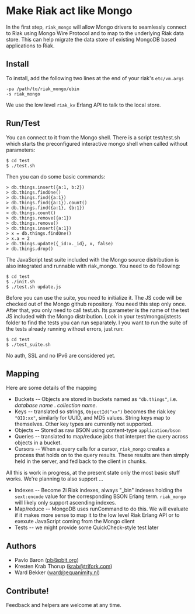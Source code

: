 # Make Riak act like Mongo 

In the first step, `riak_mongo` will allow Mongo drivers to seamlessly connect to Riak using Mongo Wire Protocol and to map to the underlying Riak data store. This can help migrate the data store of existing MongoDB based applications to Riak.

## Install

To install, add the following two lines at the end of your riak's `etc/vm.args`

    -pa /path/to/riak_mongo/ebin
    -s riak_mongo

We use the low level `riak_kv` Erlang API to talk to the local store. 


## Run/Test

You can connect to it from the Mongo shell. There is a script test/test.sh which starts
the preconfigured interactive mongo shell when called without parameters:

    $ cd test
    $ ./test.sh

Then you can do some basic commands:

    > db.things.insert({a:1, b:2})
    > db.things.findOne()
    > db.things.find({a:1})
    > db.things.find({a:1}).count()
    > db.things.find({a:1}, {b:1})
    > db.things.count()
    > db.things.remove({a:1})
    > db.things.remove()
	> db.things.insert({a:1})
	> x = db.things.findOne()
	> x.a = 2
	> db.things.update({_id:x._id}, x, false)
	> db.things.drop()

The JavaScript test suite included with the Mongo source distribution is also integrated
and runnable with riak_mongo. You need to do following:

    $ cd test
    $ ./init.sh
    $ ./test.sh update.js

Before you can use the suite, you need to initialize it. The JS code
will be checked out of the Mongo github repository. You need this step
only once. After that, you only need to call test.sh. Its parameter is
the name of the test JS included with the Mongo distribution. Look in
your test/mongo/jstests folder to find the tests you can run
separately. I you want to run the suite of the tests already running
without errors, just run:

	$ cd test
	$ ./test_suite.sh

No auth, SSL and no IPv6 are considered yet.

## Mapping

Here are some details of the mapping 

- Buckets -- Objects are stored in buckets named as `"db.things"`, i.e. _database name_ . _collection name_.
- Keys -- translated so strings, `ObjectId("xx")` becomes the riak key `"OID:xx"`, similarly for UUID, and MD5 values. String keys map to themselves.  Other key types are currently not supported.
- Objects -- Stored as raw BSON using content-type `application/bson`
- Queries -- translated to map/reduce jobs that interpret the query across objects in a bucket.
- Cursors -- When a query calls for a cursor, `riak_mongo` creates a process that holds on to the query results.  These results are then simply held in the server, and fed back to the client in chunks. 

All this is work in progress, at the present state only the most basic stuff works. We're planning to also support ...
 
- Indexes -- Become 2i Riak indexes, always "_bin" indexes holding the `sext:encode` value for the corresponding BSON Erlang term.  `riak_mongo` will likely only support ascending indexes.  
- Map/reduce -- MongoDB uses runCommand to do this. We will evaluate if it makes more sense to map it to the low level Riak Erlang API or to exexute JavaScript coming from the Mongo client
- Tests -- we might provide some QuickCheck-style test later

## Authors

- Pavlo Baron (pb@pbit.org)
- Kresten Krab Thorup (krab@trifork.com)
- Ward Bekker (ward@equanimity.nl)

## Contribute!

Feedback and helpers are welcome at any time.
